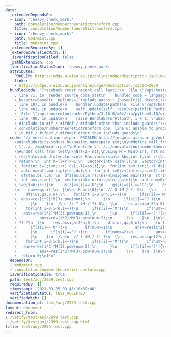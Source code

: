```yaml
---
data:
  _extendedDependsOn:
  - icon: ':heavy_check_mark:'
    path: convolution/numbertheoretictransform.cpp
    title: convolution/numbertheoretictransform.cpp
  - icon: ':heavy_check_mark:'
    path: mod/mint.cpp
    title: mod/mint.cpp
  _extendedRequiredBy: []
  _extendedVerifiedWith: []
  _isVerificationFailed: false
  _pathExtension: cpp
  _verificationStatusIcon: ':heavy_check_mark:'
  attributes:
    PROBLEM: http://judge.u-aizu.ac.jp/onlinejudge/description.jsp?id=2959
    links:
    - http://judge.u-aizu.ac.jp/onlinejudge/description.jsp?id=2959
  bundledCode: "Traceback (most recent call last):\n  File \"/opt/hostedtoolcache/Python/3.10.6/x64/lib/python3.10/site-packages/onlinejudge_verify/documentation/build.py\"\
    , line 71, in _render_source_code_stat\n    bundled_code = language.bundle(stat.path,\
    \ basedir=basedir, options={'include_paths': [basedir]}).decode()\n  File \"/opt/hostedtoolcache/Python/3.10.6/x64/lib/python3.10/site-packages/onlinejudge_verify/languages/cplusplus.py\"\
    , line 187, in bundle\n    bundler.update(path)\n  File \"/opt/hostedtoolcache/Python/3.10.6/x64/lib/python3.10/site-packages/onlinejudge_verify/languages/cplusplus_bundle.py\"\
    , line 401, in update\n    self.update(self._resolve(pathlib.Path(included), included_from=path))\n\
    \  File \"/opt/hostedtoolcache/Python/3.10.6/x64/lib/python3.10/site-packages/onlinejudge_verify/languages/cplusplus_bundle.py\"\
    , line 400, in update\n    raise BundleErrorAt(path, i + 1, \"unable to process\
    \ #include in #if / #ifdef / #ifndef other than include guards\")\nonlinejudge_verify.languages.cplusplus_bundle.BundleErrorAt:\
    \ convolution/numbertheoretictransform.cpp: line 6: unable to process #include\
    \ in #if / #ifdef / #ifndef other than include guards\n"
  code: "// verification-helper: PROBLEM http://judge.u-aizu.ac.jp/onlinejudge/description.jsp?id=2959\n\
    \n#include<bits/stdc++.h>\nusing namespace std;\n\n#define call_from_test\n#include\
    \ \"../../mod/mint.cpp\"\n#include \"../../convolution/numbertheoretictransform.cpp\"\
    \n#undef call_from_test\n\nNTT<2> ntt;\nusing M = Mint<int, ntt.md>;\nvector<M>\
    \ res;\n\nvoid dfs(vector<int> &as,vector<int> &bs,int l,int r){\n  if(r-l==1)\
    \ return;\n  int m=(l+r)>>1;\n  vector<int> cs(m-l);\n  vector<int> ds(r-m);\n\
    \  for(int i=l;i<m;i++) cs[i-l]=as[i];\n  for(int i=m;i<r;i++) ds[i-m]=bs[i];\n\
    \  auto es=ntt.multiply(cs,ds);\n  for(int i=0;i<(int)es.size();i++)\n    res[l+m+i]+=M(es[i]);\n\
    \  dfs(as,bs,l,m);\n  dfs(as,bs,m,r);\n}\n\nsigned main(){\n  string s;\n  cin>>s;\n\
    \  int n=s.size();\n  vector<int> us(n),gs(n),qs(n);\n  int num=0;\n  for(int\
    \ i=0;i<n;i++){\n    us[i]=s[i]=='U';\n    gs[i]=s[i]=='G';\n    qs[i]=s[i]=='?';\n\
    \n    num+=qs[i];\n  }\n\n  M ans{0};\n  // U (M / ?) G\n  {\n    res.assign(2*n,0);\n\
    \    dfs(us,gs,0,n);\n    for(int i=0;i<n;i++){\n      if(s[i]=='M'){\n      \
    \  ans+=res[i*2]*M(3).pow(num);\n      }\n      if(s[i]=='?'){\n        ans+=res[i*2]*M(3).pow(num-1);\n\
    \      }\n    }\n  }\n  // ? (M / ?) G\n  {\n    res.assign(2*n,0);\n    dfs(qs,gs,0,n);\n\
    \    for(int i=0;i<n;i++){\n      if(s[i]=='M'){\n        if(num>=1)\n       \
    \   ans+=res[i*2]*M(3).pow(num-1);\n      }\n      if(s[i]=='?'){\n        if(num>=2)\n\
    \          ans+=res[i*2]*M(3).pow(num-2);\n      }\n    }\n  }\n\n  // U (M /\
    \ ?) ?\n  {\n    res.assign(2*n,0);\n    dfs(us,qs,0,n);\n    for(int i=0;i<n;i++){\n\
    \      if(s[i]=='M'){\n        if(num>=1)\n          ans+=res[i*2]*M(3).pow(num-1);\n\
    \      }\n      if(s[i]=='?'){\n        if(num>=2)\n          ans+=res[i*2]*M(3).pow(num-2);\n\
    \      }\n    }\n  }\n\n  // ? (M / ?) ?\n  {\n    res.assign(2*n,0);\n    dfs(qs,qs,0,n);\n\
    \    for(int i=0;i<n;i++){\n      if(s[i]=='M'){\n        if(num>=2)\n       \
    \   ans+=res[i*2]*M(3).pow(num-2);\n      }\n      if(s[i]=='?'){\n        if(num>=3)\n\
    \          ans+=res[i*2]*M(3).pow(num-3);\n      }\n    }\n  }\n\n  cout<<ans<<endl;\n\
    \  return 0;\n}\n"
  dependsOn:
  - mod/mint.cpp
  - convolution/numbertheoretictransform.cpp
  isVerificationFile: true
  path: test/aoj/2959.test.cpp
  requiredBy: []
  timestamp: '2021-03-25 09:46:10+09:00'
  verificationStatus: TEST_ACCEPTED
  verifiedWith: []
documentation_of: test/aoj/2959.test.cpp
layout: document
redirect_from:
- /verify/test/aoj/2959.test.cpp
- /verify/test/aoj/2959.test.cpp.html
title: test/aoj/2959.test.cpp
---
```


